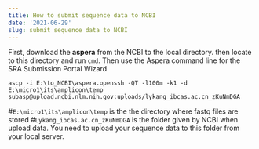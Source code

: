 ```yaml
---
title: How to submit sequence data to NCBI
date: '2021-06-29'
slug: submit sequence data to NCBI
---
```


First, download the **aspera** from the NCBI to the local directory. then locate to this directory and run `cmd`. Then use the Aspera command line for the SRA Submission Portal Wizard

```
ascp -i E:\to_NCBI\aspera.openssh -QT -l100m -k1 -d E:\micro1\its\amplicon\temp subasp@upload.ncbi.nlm.nih.gov:uploads/lykang_ibcas.ac.cn_zKuNmDGA
```
#`E:\micro1\its\amplicon\temp` is the the directory where fastq files are stored
#`Lykang_ibcas.ac.cn_zKuNmDGA` is the folder given by NCBI when upload data. You need to upload your sequence data to this folder from your local server.

